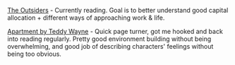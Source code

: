 [The Outsiders](https://www.amazon.com/Outsiders-Unconventional-Radically-Rational-Blueprint-ebook/dp/B009G1T74O) - Currently reading. Goal is to better understand good capital allocation + different ways of approaching work & life.

[Apartment by Teddy Wayne](https://www.amazon.com/Apartment/dp/B084HMLMS2/) - Quick page turner, got me hooked and back into reading regularly. Pretty good environment building without being overwhelming, and good job of describing characters' feelings without being too obvious.


